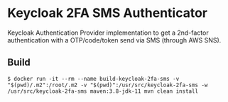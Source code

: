 # Keycloak 2FA SMS Authenticator

Keycloak Authentication Provider implementation to get a 2nd-factor authentication with a OTP/code/token send via SMS (through AWS SNS).

## Build

```
$ docker run -it --rm --name build-keycloak-2fa-sms -v "$(pwd)/.m2":/root/.m2 -v "$(pwd)":/usr/src/keycloak-2fa-sms -w /usr/src/keycloak-2fa-sms maven:3.8-jdk-11 mvn clean install

```
